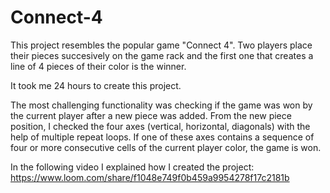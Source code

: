 # Connect-4
This project resembles the popular game "Connect 4". Two players place their pieces succesively on the game rack and the first one that creates a line of 4 pieces of their color is the winner. <br/>

It took me 24 hours to create this project. <br/>

The most challenging functionality was checking if the game was won by the current player after a new piece was added. From the new piece position, I checked the four axes (vertical, horizontal, diagonals) with the help of multiple repeat loops. 
If one of these axes contains a sequence of four or more consecutive cells of the current player color, the game is won. <br/>

In the following video I explained how I created the project:
https://www.loom.com/share/f1048e749f0b459a9954278f17c2181b 


